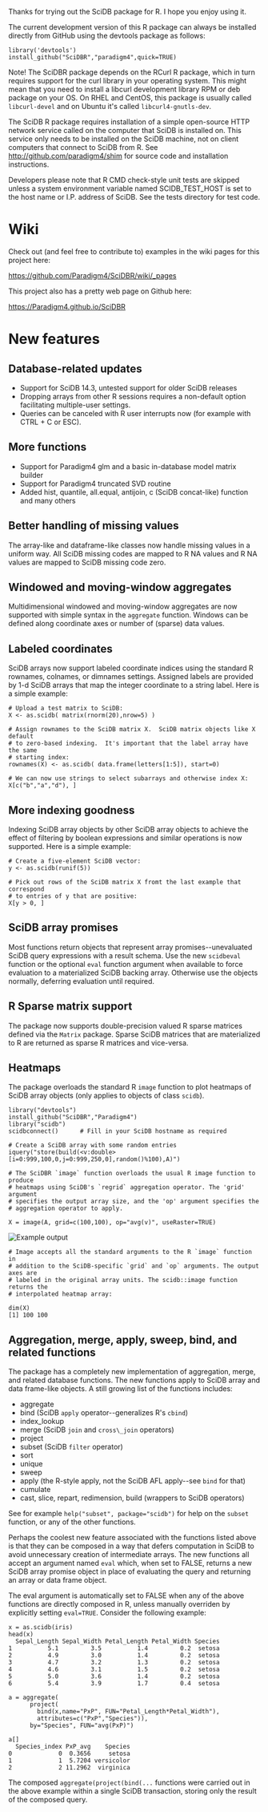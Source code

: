 Thanks for trying out the SciDB package for R. I hope you enjoy using it.

The current development version of this R package can always be installed
directly from GitHub using the devtools package as follows:

```
library('devtools')
install_github("SciDBR","paradigm4",quick=TRUE)
```

Note! The SciDBR package depends on the RCurl R package, which in turn requires
support for the curl library in your operating system. This might mean that
you need to install a libcurl development library RPM or deb package on your
OS. On RHEL and CentOS, this package is usually called `libcurl-devel` and on
Ubuntu it's called `libcurl4-gnutls-dev`.


The SciDB R package requires installation of a simple open-source HTTP network
service called on the computer that SciDB is installed on. This service only
needs to be installed on the SciDB machine, not on client computers that
connect to SciDB from R.  See http://github.com/paradigm4/shim  for source code
and installation instructions.

Developers please note that R CMD check-style unit tests are skipped unless a
system environment variable named SCIDB_TEST_HOST is set to the host name or
I.P. address of SciDB. See the tests directory for test code.

Wiki
===
Check out (and feel free to contribute to) examples in the wiki pages for
this project here:

https://github.com/Paradigm4/SciDBR/wiki/_pages

This project also has a pretty web page on Github here:

https://Paradigm4.github.io/SciDBR

New features
===

## Database-related updates

* Support for SciDB 14.3, untested support for older SciDB releases
* Dropping arrays from other R sessions requires a non-default option facilitating multiple-user settings.
* Queries can be canceled with R user interrupts now (for example with CTRL + C or ESC).

## More functions

* Support for Paradigm4 glm and a basic in-database model matrix builder
* Support for Paradigm4 truncated SVD routine
* Added hist, quantile, all.equal, antijoin, c (SciDB concat-like) function and many others


## Better handling of missing values

The array-like and dataframe-like classes now handle missing values in a
uniform way. All SciDB missing codes are mapped to R NA values and R NA values
are mapped to SciDB missing code zero.

## Windowed and moving-window aggregates

Multidimensional windowed and moving-window aggregates are now supported with
simple syntax in the `aggregate` function. Windows can be defined along
coordinate axes or number of (sparse) data values.

## Labeled coordinates

SciDB arrays now support labeled coordinate indices using the standard R
rownames, colnames, or dimnames settings. Assigned labels are provided by 1-d
SciDB arrays that map the integer coordinate to a string label. Here is a
simple example:

```
# Upload a test matrix to SciDB:
X <- as.scidb( matrix(rnorm(20),nrow=5) )

# Assign rownames to the SciDB matrix X.  SciDB matrix objects like X default
# to zero-based indexing.  It's important that the label array have the same
# starting index:
rownames(X) <- as.scidb( data.frame(letters[1:5]), start=0)

# We can now use strings to select subarrays and otherwise index X:
X[c("b","a","d"), ]
```

## More indexing goodness

Indexing SciDB array objects by other SciDB array objects to achieve the effect
of filtering by boolean expressions and similar operations is now supported.
Here is a simple example:

```
# Create a five-element SciDB vector:
y <- as.scidb(runif(5))

# Pick out rows of the SciDB matrix X fromt the last example that correspond
# to entries of y that are positive:
X[y > 0, ]
```

## SciDB array promises
Most functions return objects that represent array promises--unevaluated SciDB
query expressions with a result schema. Use the new `scidbeval` function or the
optional `eval` function argument when available to force evaluation to a
materialized SciDB backing array. Otherwise use the objects normally, deferring
evaluation until required.

## R Sparse matrix support
The package now supports double-precision valued R sparse matrices
defined via the `Matrix` package. Sparse SciDB matrices that are
materialized to R are returned as sparse R matrices and vice-versa.

## Heatmaps
The package overloads the standard R `image` function to plot heatmaps
of SciDB array objects (only applies to objects of class `scidb`).
```
library("devtools")
install_github("SciDBR","Paradigm4")
library("scidb")
scidbconnect()      # Fill in your SciDB hostname as required

# Create a SciDB array with some random entries
iquery("store(build(<v:double>[i=0:999,100,0,j=0:999,250,0],random()%100),A)")

# The SciDBR `image` function overloads the usual R image function to produce
# heatmaps using SciDB's `regrid` aggregation operator. The 'grid' argument
# specifies the output array size, and the 'op' argument specifies the
# aggregation operator to apply.

X = image(A, grid=c(100,100), op="avg(v)", useRaster=TRUE)
```
![Example output](https://raw.github.com/Paradigm4/SciDBR/master/inst/misc/image.jpg "Example output")

```
# Image accepts all the standard arguments to the R `image` function in
# addition to the SciDB-specific `grid` and `op` arguments. The output axes are
# labeled in the original array units. The scidb::image function returns the
# interpolated heatmap array:

dim(X)
[1] 100 100
```

## Aggregation, merge, apply, sweep, bind, and related functions
The package has a completely new implementation of aggregation, merge, and
related database functions. The new functions apply to SciDB array and data
frame-like objects. A still growing list of the functions includes:

* aggregate
* bind  (SciDB `apply` operator--generalizes R's `cbind`)
* index_lookup
* merge (SciDB `join` and `cross\_join` operators)
* project
* subset (SciDB `filter` operator)
* sort
* unique
* sweep
* apply (the R-style apply, not the SciDB AFL apply--see `bind` for that)
* cumulate
* cast, slice, repart, redimension, build (wrappers to SciDB operators)

See for example `help("subset", package="scidb")` for help on the `subset`
function, or any of the other functions.

Perhaps the coolest new feature associated with the functions listed above is
that they can be composed in a way that defers computation in SciDB to avoid
unnecessary creation of intermediate arrays. The new functions all accept an
argument named `eval` which, when set to FALSE, returns a new SciDB array
promise object in place of evaluating the query and returning an array or data
frame object.

The eval argument is automatically set to FALSE when any of the above functions
are directly composed in R, unless manually overriden by explicitly setting
`eval=TRUE`. Consider the following example:

```
x = as.scidb(iris)
head(x)
  Sepal_Length Sepal_Width Petal_Length Petal_Width Species
1          5.1         3.5          1.4         0.2  setosa
2          4.9         3.0          1.4         0.2  setosa
3          4.7         3.2          1.3         0.2  setosa
4          4.6         3.1          1.5         0.2  setosa
5          5.0         3.6          1.4         0.2  setosa
6          5.4         3.9          1.7         0.4  setosa

a = aggregate(
      project(
        bind(x,name="PxP", FUN="Petal_Length*Petal_Width"),
        attributes=c("PxP","Species")),
      by="Species", FUN="avg(PxP)")

a[]
  Species_index PxP_avg    Species
0             0  0.3656     setosa
1             1  5.7204 versicolor
2             2 11.2962  virginica
```
The composed `aggregate(project(bind(...` functions were carried out in
the above example within a single SciDB transaction, storing only the result
of the composed query.
